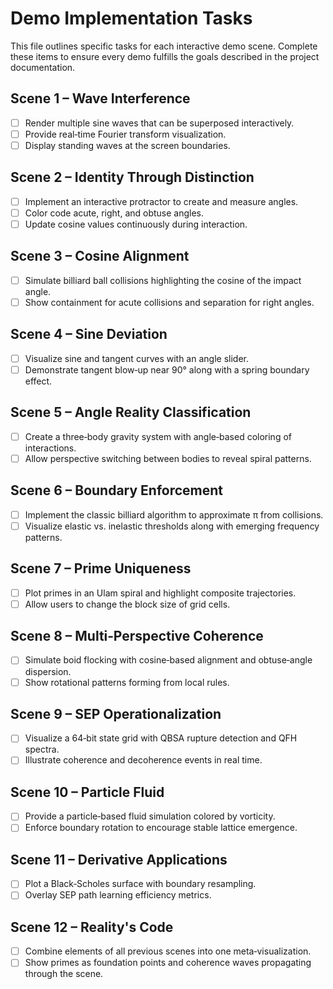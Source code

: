 # Demo Implementation Tasks

This file outlines specific tasks for each interactive demo scene. Complete these items to ensure every demo fulfills the goals described in the project documentation.

## Scene 1 – Wave Interference
- [ ] Render multiple sine waves that can be superposed interactively.
- [ ] Provide real‑time Fourier transform visualization.
- [ ] Display standing waves at the screen boundaries.

## Scene 2 – Identity Through Distinction
- [ ] Implement an interactive protractor to create and measure angles.
- [ ] Color code acute, right, and obtuse angles.
- [ ] Update cosine values continuously during interaction.

## Scene 3 – Cosine Alignment
- [ ] Simulate billiard ball collisions highlighting the cosine of the impact angle.
- [ ] Show containment for acute collisions and separation for right angles.

## Scene 4 – Sine Deviation
- [ ] Visualize sine and tangent curves with an angle slider.
- [ ] Demonstrate tangent blow‑up near 90° along with a spring boundary effect.

## Scene 5 – Angle Reality Classification
- [ ] Create a three‑body gravity system with angle‑based coloring of interactions.
- [ ] Allow perspective switching between bodies to reveal spiral patterns.

## Scene 6 – Boundary Enforcement
- [ ] Implement the classic billiard algorithm to approximate π from collisions.
- [ ] Visualize elastic vs. inelastic thresholds along with emerging frequency patterns.

## Scene 7 – Prime Uniqueness
- [ ] Plot primes in an Ulam spiral and highlight composite trajectories.
- [ ] Allow users to change the block size of grid cells.

## Scene 8 – Multi‑Perspective Coherence
- [ ] Simulate boid flocking with cosine‑based alignment and obtuse‑angle dispersion.
- [ ] Show rotational patterns forming from local rules.

## Scene 9 – SEP Operationalization
- [ ] Visualize a 64‑bit state grid with QBSA rupture detection and QFH spectra.
- [ ] Illustrate coherence and decoherence events in real time.

## Scene 10 – Particle Fluid
- [ ] Provide a particle‑based fluid simulation colored by vorticity.
- [ ] Enforce boundary rotation to encourage stable lattice emergence.

## Scene 11 – Derivative Applications
- [ ] Plot a Black‑Scholes surface with boundary resampling.
- [ ] Overlay SEP path learning efficiency metrics.

## Scene 12 – Reality's Code
- [ ] Combine elements of all previous scenes into one meta‑visualization.
- [ ] Show primes as foundation points and coherence waves propagating through the scene.
